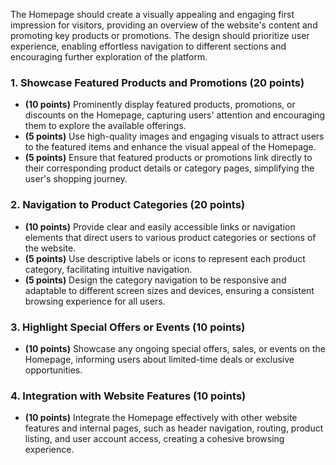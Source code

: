 The Homepage should create a visually appealing and engaging first impression for visitors, providing an overview of the website's content and promoting key products or promotions. The design should prioritize user experience, enabling effortless navigation to different sections and encouraging further exploration of the platform.

### 1. Showcase Featured Products and Promotions (20 points)

- **(10 points)** Prominently display featured products, promotions, or discounts on the Homepage, capturing users' attention and encouraging them to explore the available offerings.
- **(5 points)** Use high-quality images and engaging visuals to attract users to the featured items and enhance the visual appeal of the Homepage.
- **(5 points)** Ensure that featured products or promotions link directly to their corresponding product details or category pages, simplifying the user's shopping journey.

### 2. Navigation to Product Categories (20 points)

- **(10 points)** Provide clear and easily accessible links or navigation elements that direct users to various product categories or sections of the website.
- **(5 points)** Use descriptive labels or icons to represent each product category, facilitating intuitive navigation.
- **(5 points)** Design the category navigation to be responsive and adaptable to different screen sizes and devices, ensuring a consistent browsing experience for all users.

### 3. Highlight Special Offers or Events (10 points)

- **(10 points)** Showcase any ongoing special offers, sales, or events on the Homepage, informing users about limited-time deals or exclusive opportunities.

### 4. Integration with Website Features (10 points)

- **(10 points)** Integrate the Homepage effectively with other website features and internal pages, such as header navigation, routing, product listing, and user account access, creating a cohesive browsing experience.
